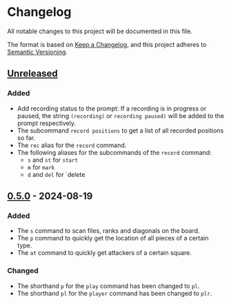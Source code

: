 # Changelog

All notable changes to this project will be documented in this file.

The format is based on [Keep a Changelog](https://keepachangelog.com/en/1.1.0/),
and this project adheres to [Semantic Versioning](https://semver.org/spec/v2.0.0.html).

## [Unreleased]

### Added

- Add recording status to the prompt: If a recording is in progress or paused, the string
  `(recording)` or `recording paused)` will be added to the prompt respectively.
- The subcommand `record positions` to get a list of all recorded positions so far.
- The `rec` alias for the `record` command.
- The following aliases for the subcommands of the `record` command:
  - `s` and `st` for `start`
  - `m` for `mark`
  - `d` and `del` for `delete

## [0.5.0] - 2024-08-19

### Added

- The `s` command to scan files, ranks and diagonals on the board.
- The `p` command to quickly get the location of all pieces of a certain type.
- The `at` command to quickly get attackers of a certain square.

### Changed

- The shorthand `p` for the `play` command has been changed to `pl`.
- The shorthand `pl` for the `player` command has been changed to `plr`.

[unreleased]: https://github.com/tage64/chess-cli/compare/v0.5.0...HEAD
[0.5.0]: https://github.com/tage64/chess-cli/compare/v0.5.0...v0.4.2
